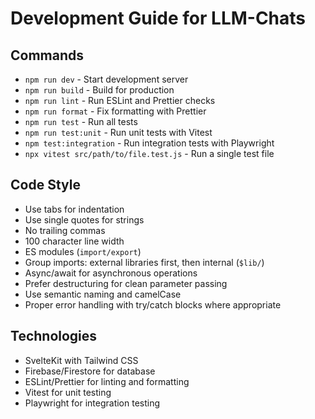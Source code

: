 # Development Guide for LLM-Chats

## Commands
- `npm run dev` - Start development server
- `npm run build` - Build for production
- `npm run lint` - Run ESLint and Prettier checks
- `npm run format` - Fix formatting with Prettier
- `npm run test` - Run all tests
- `npm run test:unit` - Run unit tests with Vitest
- `npm test:integration` - Run integration tests with Playwright
- `npx vitest src/path/to/file.test.js` - Run a single test file

## Code Style
- Use tabs for indentation
- Use single quotes for strings
- No trailing commas
- 100 character line width
- ES modules (`import/export`)
- Group imports: external libraries first, then internal (`$lib/`)
- Async/await for asynchronous operations
- Prefer destructuring for clean parameter passing
- Use semantic naming and camelCase
- Proper error handling with try/catch blocks where appropriate

## Technologies
- SvelteKit with Tailwind CSS
- Firebase/Firestore for database
- ESLint/Prettier for linting and formatting
- Vitest for unit testing
- Playwright for integration testing